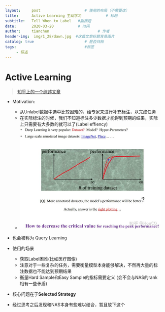```yaml
---
layout:     post                    # 使用的布局（不需要改）
title:      Active Learning 主动学习           # 标题 
subtitle:   Tell When to Label   #副标题
date:       2020-03-20           # 时间
author:     tianchen                      # 作者
header-img:  img/1_28/dawn.jpg  #这篇文章标题背景图片  
catalog: true                       # 是否归档
tags:                               #标签
     - 综述
---
```


# Active Learning

> [知乎上的一个综述文章](https://zhuanlan.zhihu.com/p/39367595)

* Motivation: 
  * 从Unlabel数据中选中比较困难的，给专家来进行补充标注，以完成任务
  * 在实际标注的时候，我们不知道标注多少数据才能得到预期的结果，实际上只需要有大多数的就可以了(Label effiency)
  * ![](https://github.com/A-suozhang/MyPicBed/raw/master/img/20200322172836.png)
* 也会被称为 Query Learning
* 使用的场景
  * 获取Label困难(比如医疗图像)
  * 注意对于一些复杂的任务，需要衡量模型本身能够解决，不然再大量的标注数据也不能达到预期结果
  * 衡量Hard Sample和Easy Sample的指标需要定义   (会不会与NAS的rank相有一些矛盾)
* 核心问题在于**Selected Strategy**



* 经过思考之后发现和NAS本身有些难以结合，暂且放下这个